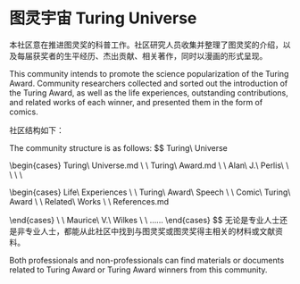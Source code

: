 # 图灵宇宙  Turing Universe

本社区意在推进图灵奖的科普工作。社区研究人员收集并整理了图灵奖的介绍，以及每届获奖者的生平经历、杰出贡献、相关著作，同时以漫画的形式呈现。

This community intends to promote the science popularization of the Turing Award. Community researchers collected and sorted out the introduction of the Turing Award, as well as the life experiences, outstanding contributions, and related works of each winner, and presented them in the form of comics.

社区结构如下：

The community structure is as follows:
$$
Turing\ Universe

\begin{cases}
Turing\ Universe.md \\  \\
Turing\ Award.md \\ \\
Alan\ J.\ Perlis\ \ \ \ \ 

\begin{cases}
Life\ Experiences \\  \\
Turing\ Award\ Speech \\  \\
Comic\ Turing\ Award  \\  \\
Related\ Works \\ \\
References.md 

\end{cases} \\  \\
Maurice\ V.\ Wilkes  \\  \\
……
\end{cases}
$$
无论是专业人士还是非专业人士，都能从此社区中找到与图灵奖或图灵奖得主相关的材料或文献资料。

Both professionals and non-professionals can find materials or documents related to Turing Award or Turing Award winners from this community.

